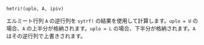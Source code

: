 ```
hetri!(uplo, A, ipiv)
```

エルミート行列 `A` の逆行列を `sytrf!` の結果を使用して計算します。`uplo = U` の場合、`A` の上半分が格納されます。`uplo = L` の場合、下半分が格納されます。`A` はその逆行列で上書きされます。
